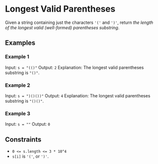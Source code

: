 # Longest Valid Parentheses

Given a string containing just the characters `'('` and `')'`, return _the length of the longest valid (well-formed) parentheses_ _substring_.

## Examples

### Example 1

Input: `s = "(()"`
Output: `2`
Explanation: The longest valid parentheses substring is `"()"`.

### Example 2

Input: `s = ")()())"`
Output: `4`
Explanation: The longest valid parentheses substring is `"()()"`.

### Example 3

Input: `s = ""`
Output: `0`

## Constraints

- `0 <= s.length <= 3 * 10^4`
- `s[i]` is `'('`, or `')'`.
